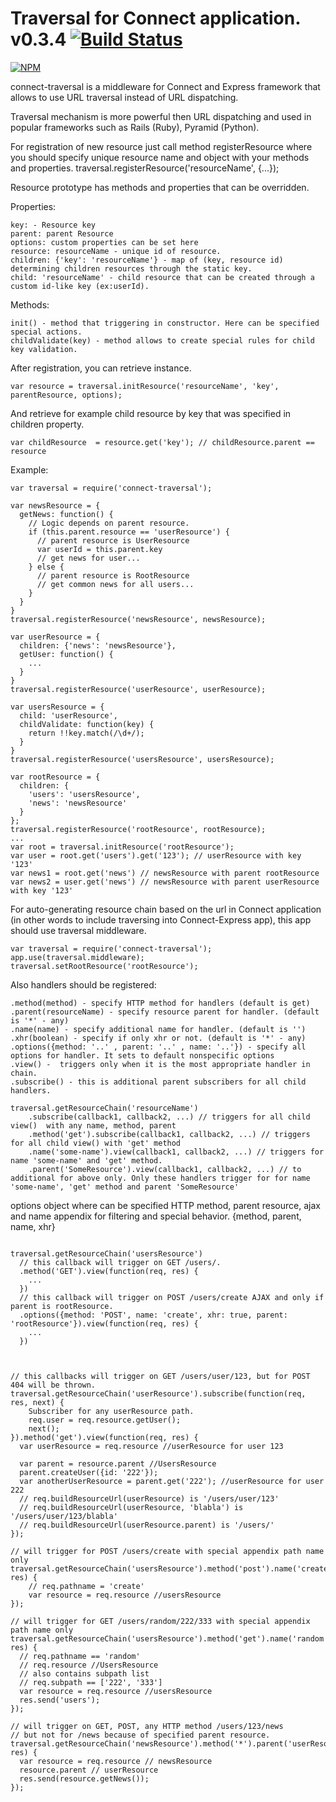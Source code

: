 Traversal for Connect application. v0.3.4 [![Build Status](https://travis-ci.org/dmnorc/connect-traversal.png)](https://travis-ci.org/dmnorc/connect-traversal)
=================
[![NPM](https://nodei.co/npm/connect-traversal.png?stars&downloads)](https://nodei.co/npm/connect-traversal/)

connect-traversal is a middleware for Connect and Express framework that allows to use URL traversal instead of URL dispatching.

Traversal mechanism is more powerful then URL dispatching and used in popular frameworks such as Rails (Ruby), Pyramid (Python).

For registration of new resource just call method registerResource where you should specify unique resource name and object with your methods and properties.
traversal.registerResource('resourceName', {...});

Resource prototype has methods and properties that can be overridden.

Properties:
```
key: - Resource key
parent: parent Resource
options: custom properties can be set here
resource: resourceName - unique id of resource.
children: {'key': 'resourceName'} - map of (key, resource id) determining children resources through the static key.
child: 'resourceName' - child resource that can be created through a custom id-like key (ex:userId).
```
Methods:
```
init() - method that triggering in constructor. Here can be specified special actions.
childValidate(key) - method allows to create special rules for child key validation.
```
After registration, you can retrieve instance.
```
var resource = traversal.initResource('resourceName', 'key', parentResource, options);
```
And retrieve for example child resource by key that was specified in children property.
```
var childResource  = resource.get('key'); // childResource.parent == resource
```

Example:
```
var traversal = require('connect-traversal');

var newsResource = {
  getNews: function() {
    // Logic depends on parent resource.
    if (this.parent.resource == 'userResource') {
      // parent resource is UserResource
      var userId = this.parent.key
      // get news for user...
    } else {
      // parent resource is RootResource
      // get common news for all users...
    }
  }
}
traversal.registerResource('newsResource', newsResource);

var userResource = {
  children: {'news': 'newsResource'},
  getUser: function() {
    ...
  }
}
traversal.registerResource('userResource', userResource);

var usersResource = {
  child: 'userResource',
  childValidate: function(key) {
    return !!key.match(/\d+/);
  }
}
traversal.registerResource('usersResource', usersResource);

var rootResource = {
  children: {
    'users': 'usersResource',
    'news': 'newsResource'
  }
};
traversal.registerResource('rootResource', rootResource);
...
var root = traversal.initResource('rootResource');
var user = root.get('users').get('123'); // userResource with key '123'
var news1 = root.get('news') // newsResource with parent rootResource
var news2 = user.get('news') // newsResource with parent userResource with key '123'
```

For auto-generating resource chain based on the url in Connect application (in other words to include traversing into Connect-Express app), this app should use traversal middleware.
```
var traversal = require('connect-traversal');
app.use(traversal.middleware);
traversal.setRootResource('rootResource');
```
Also handlers should be registered:
```
.method(method) - specify HTTP method for handlers (default is get)
.parent(resourceName) - specify resource parent for handler. (default is '*' - any)
.name(name) - specify additional name for handler. (default is '')
.xhr(boolean) - specify if only xhr or not. (default is '*' - any)
.options({method: '..' , parent: '..' , name: '..'}) - specify all options for handler. It sets to default nonspecific options
.view() -  triggers only when it is the most appropriate handler in chain.
.subscribe() - this is additional parent subscribers for all child handlers.

traversal.getResourceChain('resourceName')
    .subscribe(callback1, callback2, ...) // triggers for all child view()  with any name, method, parent
    .method('get').subscribe(callback1, callback2, ...) // triggers for all child view() with 'get' method
    .name('some-name').view(callback1, callback2, ...) // triggers for name 'some-name' and 'get' method.
    .parent('SomeResource').view(callback1, callback2, ...) // to additional for above only. Only these handlers trigger for for name 'some-name', 'get' method and parent 'SomeResource'
```
options object where can be specified HTTP method, parent resource, ajax and name appendix for filtering and special behavior.
{method, parent, name, xhr}
```

traversal.getResourceChain('usersResource')
  // this callback will trigger on GET /users/.
  .method('GET').view(function(req, res) {
    ...
  })
  // this callback will trigger on POST /users/create AJAX and only if parent is rootResource.
  .options({method: 'POST', name: 'create', xhr: true, parent: 'rootResource'}).view(function(req, res) {
    ...
  })
  


// this callbacks will trigger on GET /users/user/123, but for POST 404 will be thrown.
traversal.getResourceChain('userResource').subscribe(function(req, res, next) {
    Subscriber for any userResource path.
    req.user = req.resource.getUser();
    next();
}).method('get').view(function(req, res) {
  var userResource = req.resource //userResource for user 123
  
  var parent = resource.parent //UsersResource
  parent.createUser({id: '222'});
  var anotherUserResource = parent.get('222'); //userResource for user 222
  // req.buildResourceUrl(userResource) is '/users/user/123'
  // req.buildResourceUrl(userResource, 'blabla') is '/users/user/123/blabla'
  // req.buildResourceUrl(userResource.parent) is '/users/'
});

// will trigger for POST /users/create with special appendix path name only
traversal.getResourceChain('usersResource').method('post').name('create').view(function(req, res) {
    // req.pathname = 'create'
    var resource = req.resource //usersResource
});

// will trigger for GET /users/random/222/333 with special appendix path name only
traversal.getResourceChain('usersResource').method('get').name('random').view(function(req, res) {
  // req.pathname == 'random'
  // req.resource //UsersResource
  // also contains subpath list
  // req.subpath == ['222', '333']
  var resource = req.resource //usersResource
  res.send('users');
});

// will trigger on GET, POST, any HTTP method /users/123/news
// but not for /news because of specified parent resource.
traversal.getResourceChain('newsResource').method('*').parent('userResource').view(function(req, res) {
  var resource = req.resource // newsResource
  resource.parent // userResource
  res.send(resource.getNews());
});
```



